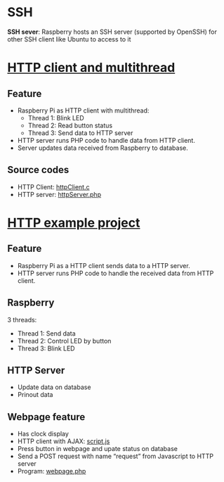 # SSH

**SSH sever**: Raspberry hosts an SSH server (supported by OpenSSH) for other SSH client like Ubuntu to access to it

# [HTTP client and multithread]()

## Feature

* Raspberry Pi as HTTP client with multithread:
    * Thread 1: Blink LED
    * Thread 2: Read button status
    * Thread 3: Send data to HTTP server
* HTTP server runs PHP code to handle data from HTTP client.
* Server updates data received from Raspberry to database.

## Source codes

* HTTP Client: [httpClient.c]()
* HTTP server: [httpServer.php]()

# [HTTP example project](http%20example%20project)

## Feature

* Raspberry Pi as a HTTP client sends data to a HTTP server.
* HTTP server runs PHP code to handle the received data from HTTP client.

## Raspberry

3 threads:

* Thread 1: Send data
* Thread 2: Control LED by button
* Thread 3: Blink LED

## HTTP Server

* Update data on database
* Prinout data

## Webpage feature

* Has clock display
* HTTP client with AJAX: [script.js]()
* Press button in webpage and upate status on database
* Send a POST request with name “request” from Javascript to HTTP server
* Program: [webpage.php]()